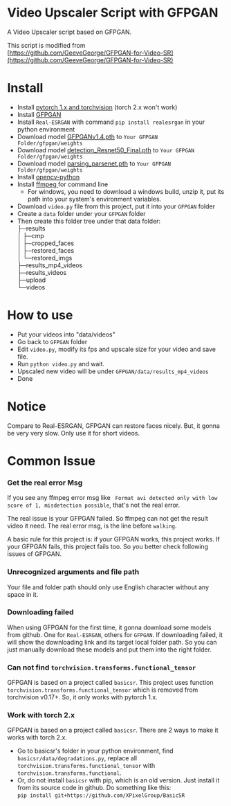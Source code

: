 # Video Upscaler Script with GFPGAN
A Video Upscaler script based on GFPGAN.  

This script is modified from  
[https://github.com/GeeveGeorge/GFPGAN-for-Video-SR](https://github.com/GeeveGeorge/GFPGAN-for-Video-SR)  

# Install
* Install [pytorch 1.x and torchvision](https://pytorch.org/get-started/previous-versions/)  (torch 2.x won't work)
* Install [GFPGAN](https://github.com/TencentARC/GFPGAN)
* Install `Real-ESRGAN` with command `pip install realesrgan` in your python environment
* Download model [GFPGANv1.4.pth](https://github.com/TencentARC/GFPGAN/releases/download/v1.3.0/GFPGANv1.4.pth) to `Your GFPGAN Folder/gfpgan/weights`
* Download model [detection_Resnet50_Final.pth](https://github.com/xinntao/facexlib/releases/download/v0.1.0/detection_Resnet50_Final.pth) to `Your GFPGAN Folder/gfpgan/weights`
* Download model [parsing_parsenet.pth](https://github.com/xinntao/facexlib/releases/download/v0.2.2/parsing_parsenet.pth) to `Your GFPGAN Folder/gfpgan/weights`
* Install [opencv-python](https://pypi.org/project/opencv-python/)
* Install [ffmpeg ](https://ffmpeg.org/) for command line
  * For windows, you need to download a windows build, unzip it, put its path into your system's environment variables.   
* Download `video.py` file from this project, put it into your `GFPGAN` folder
* Create a `data` folder under your `GFPGAN` folder
* Then create this folder tree under that data folder:  
├─results  
│  ├─cmp  
│  ├─cropped_faces  
│  ├─restored_faces  
│  └─restored_imgs  
├─results_mp4_videos  
├─results_videos  
├─upload  
└─videos  

# How to use
* Put your videos into "data/videos"
* Go back to `GFPGAN` folder
* Edit `video.py`, modify its fps and upscale size for your video and save file.
* Run `python video.py` and wait.
* Upscaled new video will be under `GFPGAN/data/results_mp4_videos`
* Done

# Notice
Compare to Real-ESRGAN, GFPGAN can restore faces nicely. But, it gonna be very very slow. Only use it for short videos.  

# Common Issue

### Get the real error Msg
If you see any ffmpeg error msg like ` Format avi detected only with low score of 1, misdetection possible`, that's not the real error.  

The real issue is your GFPGAN failed. So ffmpeg can not get the result video it need. The real error msg, is the line before `walking`. 

A basic rule for this project is: if your GFPGAN works, this project works. If your GFPGAN fails, this project fails too. So you better check following issues of GFPGAN.  

### Unrecognized arguments and file path
Your file and folder path should only use English character without any space in it.  

### Downloading failed
When using GFPGAN for the first time, it gonna download some models from github. One for `Real-ESRGAN`, others for `GFPGAN`. If downloading failed, it will show the downloading link and its target local folder path. So you can just manually download these models and put them into the right folder.  

### Can not find `torchvision.transforms.functional_tensor`
GFPGAN is based on a project called `basicsr`. This project uses function `torchvision.transforms.functional_tensor` which is removed from torchvision v0.17+. So, it only works with pytorch 1.x.  

### Work with torch 2.x
GFPGAN is based on a project called `basicsr`. There are 2 ways to make it works with torch 2.x.
* Go to basicsr's folder in your python environment, find `basicsr/data/degradations.py`, replace all `torchvision.transforms.functional_tensor` with `torchvision.transforms.functional`.  
* Or, do not install `basicsr` with pip, which is an old version. Just install it from its source code in github. Do something like this:   
`pip install git+https://github.com/XPixelGroup/BasicSR`   


